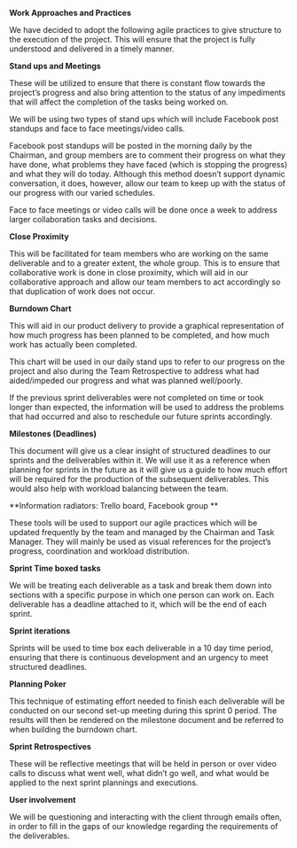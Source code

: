 **Work Approaches and Practices**

We have decided to adopt the following agile practices to give structure to the execution of the project. This will ensure that the project is fully understood and delivered in a timely manner.

**Stand ups and Meetings**

These will be utilized to ensure that there is constant flow towards the project’s progress and also bring attention to the status of any impediments that will affect the completion of the tasks being worked on.

We will be using two types of stand ups which will include Facebook post standups and face to face meetings/video calls.

Facebook post standups will be posted in the morning daily by the Chairman, and group members are to comment their progress on what they have done, what problems they have faced (which is stopping the progress) and what they will do today. Although this method doesn’t support dynamic conversation, it does, however, allow our team to keep up with the status of our progress with our varied schedules.

Face to face meetings or video calls will be done once a week to address larger collaboration tasks and decisions.

**Close Proximity**

This will be facilitated for team members who are working on the same deliverable and to a greater extent, the whole group. This is to ensure that collaborative work is done in close proximity, which will aid in our collaborative approach and allow our team members to act accordingly so that duplication of work does not occur.

**Burndown Chart**

This will aid in our product delivery to provide a graphical representation of how much progress has been planned to be completed, and how much work has actually been completed.

This chart will be used in our daily stand ups to refer to our progress on the project and also during the Team Retrospective to address what had aided/impeded our progress and what was planned well/poorly.

If the previous sprint deliverables were not completed on time or took longer than expected, the information will be used to address the problems that had occurred and also to reschedule our future sprints accordingly.

**Milestones (Deadlines)**

This document will give us a clear insight of structured deadlines to our sprints and the deliverables within it. We will use it as a reference when planning for sprints in the future as it will give us a guide to how much effort will be required for the production of the subsequent deliverables. This would also help with workload balancing between the team.

**Information radiators: Trello board, Facebook group **

These tools will be used to support our agile practices which will be updated frequently by the team and managed by the Chairman and Task Manager. They will mainly be used as visual references for the project’s progress, coordination and workload distribution.

**Sprint Time boxed tasks**

We will be treating each deliverable as a task and break them down into sections with a specific purpose in which one person can work on. Each deliverable has a deadline attached to it, which will be the end of each sprint.

**Sprint iterations**

Sprints will be used to time box each deliverable in a 10 day time period, ensuring that there is continuous development and an urgency to meet structured deadlines.

**Planning Poker**

This technique of estimating effort needed to finish each deliverable will be conducted on our second set-up meeting during this sprint 0 period. The results will then be rendered on the milestone document and be referred to when building the burndown chart.

**Sprint Retrospectives**

These will be reflective meetings that will be held in person or over video calls to discuss what went well, what didn’t go well, and what would be applied to the next sprint plannings and executions.

**User involvement**

We will be questioning and interacting with the client through emails often, in order to fill in the gaps of our knowledge regarding the requirements of the deliverables.
